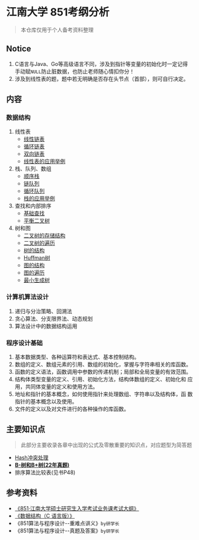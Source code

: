 # 江南大学 851考纲分析

> 本仓库仅用于个人备考资料整理

## Notice

1. C语言与Java、Go等高级语言不同，涉及到指针等变量的初始化时一定记得手动赋`NULL`防止脏数据，也防止老师随心情扣你分！
2. 涉及到线性表的题，题中若无明确是否存在头节点（首部），则可自行决定。

## 内容

### 数据结构

1. 线性表
   - [线性链表](structs/01/1_LineList.c)
   - [循环链表](structs/01/1_CircList.c)
   - [双向链表](structs/01/1_DoubList.c)
   - [线性表的应用举例](structs/01/1_Usage_List.c)
2. 栈、队列、数组
   - [顺序栈](structs/02/2_SeqStack.c)
   - [链队列](structs/02/2_LinkQueue.c)
   - [循环队列](structs/02/2_SeqQueue.c)
   - [栈的应用举例](structs/02/2_Usage_Stack.c)
3. 查找和内部排序
   - [基础查找](structs/03/03_Search.c)
   - [平衡二叉树](structs/03/03_BalancedTree.c)
4. 树和图
   - [二叉树的存储结构](structs/04/4_BTree.c)
   - [二叉树的遍历](structs/04/4_BTree_Traverse.c)
   - [树的结构](structs/04/4_Tree_Struct.c)
   - [Huffman树](structs/04/4_Tree_Huffman.c)
   - [图的结构](structs/04/4_Graph.c)
   - [图的遍历](structs/04/4_Graph_Traverse.c)
   - [最小生成树](structs/04/4_Graph_MinSpanning.c)

### 计算机算法设计
1. 递归与分治策略、回溯法
2. 贪心算法、分支限界法、动态规划
3. 算法设计中的数据结构运用

### 程序设计基础
1. 基本数据类型、各种运算符和表达式、基本控制结构。
2. 数组的定义、数组元素的引用、数组的初始化，掌握与字符串相关的库函数。
3. 函数的定义语法，函数调用中参数的传递机制；局部和全局变量的有效范围。
4. 结构体类型变量的定义、引用、初始化方法，结构体数组的定义、初始化和 应用，共同体变量的定义和使用方法。
5. 地址和指针的基本概念，如何使用指针来处理数组、字符串以及结构体，函 数指针的基本概念以及使用。
6. 文件的定义以及对文件进行的各种操作的库函数。

## 主要知识点

> 此部分主要收录各章中出现的公式及零散重要的知识点，对应题型为简答题

- [Hash冲突处理](kpoints/Hash.md)
- [**B-树和B+树(22年真题)**](structs/03/03_B&BPlusTree.c)
- 排序算法比较表(见书P48)

## 参考资料

- [《851·江南大学硕士研究生入学考试业务课考试大纲》](docs/2024_851.pdf)
- [《数据结构（C 语言版）》](docs/数据结构(C语言).pdf)
- 《851算法与程序设计--重难点讲义》`by研学长`
- 《851算法与程序设计--真题及答案》`by研学长`
